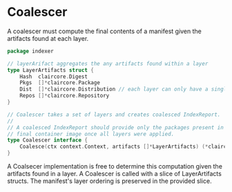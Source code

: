 # Coalescer
A coalescer must compute the final contents of a manifest given the artifacts found at each layer.

```go
package indexer

// layerArifact aggregates the any artifacts found within a layer
type LayerArtifacts struct {
	Hash  claircore.Digest
	Pkgs  []*claircore.Package
	Dist  []*claircore.Distribution // each layer can only have a single distribution
	Repos []*claircore.Repository
}

// Coalescer takes a set of layers and creates coalesced IndexReport.
//
// A coalesced IndexReport should provide only the packages present in the
// final container image once all layers were applied.
type Coalescer interface {
	Coalesce(ctx context.Context, artifacts []*LayerArtifacts) (*claircore.IndexReport, error)
}

```

A Coalsecer implementation is free to determine this computation given the artifacts found in a layer. 
A Coalescer is called with a slice of LayerArtifacts structs. The manifest's layer ordering is preserved in the provided slice.
